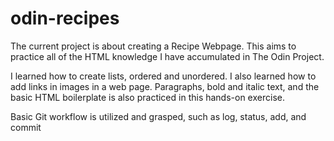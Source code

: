 # odin-recipes

The current project is about creating a Recipe Webpage. This aims to practice all of the HTML knowledge I have accumulated in The Odin Project.

I learned how to create lists, ordered and unordered. I also learned how to add links in images in a web page. Paragraphs, bold and italic text, and the basic HTML boilerplate is also practiced in this hands-on exercise.

Basic Git workflow is utilized and grasped, such as log, status, add, and commit